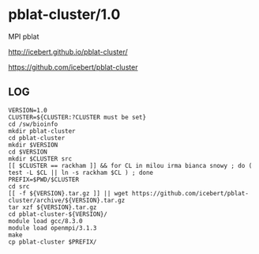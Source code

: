 pblat-cluster/1.0
=================

MPI pblat

<http://icebert.github.io/pblat-cluster/>

<https://github.com/icebert/pblat-cluster>

LOG
---

    VERSION=1.0
    CLUSTER=${CLUSTER:?CLUSTER must be set}
    cd /sw/bioinfo
    mkdir pblat-cluster
    cd pblat-cluster
    mkdir $VERSION
    cd $VERSION
    mkdir $CLUSTER src
    [[ $CLUSTER == rackham ]] && for CL in milou irma bianca snowy ; do ( test -L $CL || ln -s rackham $CL ) ; done
    PREFIX=$PWD/$CLUSTER
    cd src
    [[ -f ${VERSION}.tar.gz ]] || wget https://github.com/icebert/pblat-cluster/archive/${VERSION}.tar.gz
    tar xzf ${VERSION}.tar.gz 
    cd pblat-cluster-${VERSION}/
    module load gcc/8.3.0
    module load openmpi/3.1.3
    make
    cp pblat-cluster $PREFIX/

